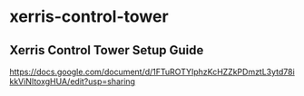 # xerris-control-tower

## Xerris Control Tower Setup Guide
https://docs.google.com/document/d/1FTuROTYIphzKcHZZkPDmztL3ytd78ikkViNItoxgHUA/edit?usp=sharing
